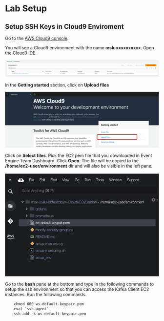 # **Lab Setup**
## **Setup SSH Keys in Cloud9 Enviroment**

Go to the [AWS Cloud9 console](https://us-east-1.console.aws.amazon.com/cloud9control/home?region=us-east-1#/).

You will see a Cloud9 environment with the name **msk-xxxxxxxxxx**. Open the Cloud9 IDE.

![migrate3](images/setup_1.png)

In the **Getting started** section, click on **Upload files**
   
![migrate4](images/setup_2.png)

Click on **Select files**. Pick the EC2 pem file that you downloaded in Event Engine Team Dashboard. Click **Open**. The file will be copied to the **/home/ec2-user/environment** dir and will also be visible in the left pane.

![migrate5](images/setup_3.png)

Go to the **bash** pane at the bottom and type in the following commands to setup the ssh environment so that you can access the Kafka Client EC2 instances. Run the following commands.

```
    chmod 600 ws-default-keypair.pem
    eval `ssh-agent`
    ssh-add -k ws-default-keypair.pem
    
```